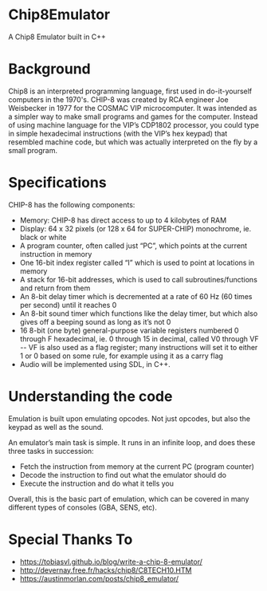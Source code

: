 # Chip8Emulator
A Chip8 Emulator built in C++

# Background

Chip8 is an interpreted programming language, first used in do-it-yourself computers in the 1970's. CHIP-8 was created by RCA engineer Joe Weisbecker in 1977 for the COSMAC VIP microcomputer. It was intended as a simpler way to make small programs and games for the computer. Instead of using machine language for the VIP’s CDP1802 processor, you could type in simple hexadecimal instructions (with the VIP’s hex keypad) that resembled machine code, but which was actually interpreted on the fly by a small program.

# Specifications

CHIP-8 has the following components:

- Memory: CHIP-8 has direct access to up to 4 kilobytes of RAM
- Display: 64 x 32 pixels (or 128 x 64 for SUPER-CHIP) monochrome, ie. black or white
- A program counter, often called just “PC”, which points at the current instruction in memory
- One 16-bit index register called “I” which is used to point at locations in memory
- A stack for 16-bit addresses, which is used to call subroutines/functions and return from them
- An 8-bit delay timer which is decremented at a rate of 60 Hz (60 times per second) until it reaches 0
- An 8-bit sound timer which functions like the delay timer, but which also gives off a beeping sound as long as it’s not 0
- 16 8-bit (one byte) general-purpose variable registers numbered 0 through F hexadecimal, ie. 0 through 15 in decimal, called V0 through VF
-- VF is also used as a flag register; many instructions will set it to either 1 or 0 based on some rule, for example using it as a carry flag
- Audio will be implemented using SDL, in C++.

# Understanding the code

Emulation is built upon emulating opcodes. Not just opcodes, but also the keypad as well as the sound.

An emulator’s main task is simple. It runs in an infinite loop, and does these three tasks in succession:

- Fetch the instruction from memory at the current PC (program counter)
- Decode the instruction to find out what the emulator should do
- Execute the instruction and do what it tells you

Overall, this is the basic part of emulation, which can be covered in many different types of consoles (GBA, SENS, etc).

# Special Thanks To

- https://tobiasvl.github.io/blog/write-a-chip-8-emulator/
- http://devernay.free.fr/hacks/chip8/C8TECH10.HTM
- https://austinmorlan.com/posts/chip8_emulator/
